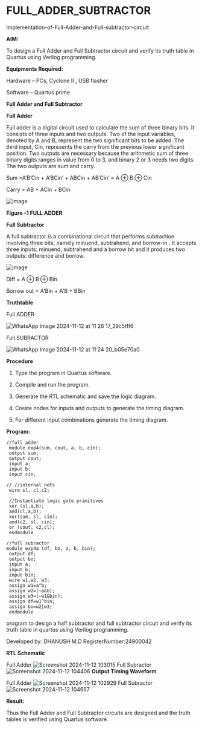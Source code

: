 # FULL_ADDER_SUBTRACTOR

Implementation-of-Full-Adder-and-Full-subtractor-circuit

**AIM:**

To design a Full Adder and Full Subtractor circuit and verify its truth table in Quartus using Verilog programming.

**Equipments Required:**

Hardware – PCs, Cyclone II , USB flasher

Software – Quartus prime

**Full Adder and Full Subtractor**

**Full Adder**

Full adder is a digital circuit used to calculate the sum of three binary bits. It consists of three inputs and two outputs. Two of the input variables, denoted by A and B, represent the two significant bits to be added. The third input, Cin, represents the carry from the previous lower significant position. Two outputs are necessary because the arithmetic sum of three binary digits ranges in value from 0 to 3, and binary 2 or 3 needs two digits. The two outputs are sum and carry.

Sum =A’B’Cin + A’BCin’ + ABCin + AB’Cin’ = A ⊕ B ⊕ Cin 

Carry = AB + ACin + BCin

![image](https://github.com/naavaneetha/FULL_ADDER_SUBTRACTOR/assets/154305477/0f30ba51-5ffb-4198-845f-18e054f675e7)

**Figure -1 FULL ADDER**

**Full Subtractor**

A full subtractor is a combinational circuit that performs subtraction involving three bits, namely minuend, subtrahend, and borrow-in . It accepts three inputs: minuend, subtrahend and a borrow bit and it produces two outputs: difference and borrow.

![image](https://github.com/naavaneetha/FULL_ADDER_SUBTRACTOR/assets/154305477/02b24f51-ab51-4304-9ad6-7b81ffc1ead5)

Diff = A ⊕ B ⊕ Bin 

Borrow out = A'Bin + A'B + BBin

**Truthtable**


Full ADDER

![WhatsApp Image 2024-11-12 at 11 26 17_29c5fff6](https://github.com/user-attachments/assets/f36d60bc-445e-435d-b269-241727ca0967)

Full SUBRACTOR

![WhatsApp Image 2024-11-12 at 11 24 20_b05e70a0](https://github.com/user-attachments/assets/e2a050d7-1e98-46a7-ae15-64f5a4ec525f)


**Procedure**

1.	Type the program in Quartus software.

2.	Compile and run the program.

3.	Generate the RTL schematic and save the logic diagram.

4.	Create nodes for inputs and outputs to generate the timing diagram.

5.	For different input combinations generate the timing diagram.

**Program:**
```
//full adder
 module exp4(sum, cout, a, b, cin);
 output sum;
 output cout; 
 input a;
 input b; 
 input cin;

// //internal nets
 wire sl, cl,c2;

 //Instantiate logic gate primitives
 xor (sl,a,b);
 and(cl,a,b); 
 xor(sum, sl, cin);
 and(c2, sl, cin); 
 or (cout, c2,cl); 
 endmodule
```
```
//full subractor
module exp4a (df, bo, a, b, bin);
 output df;
 output bo;
 input a;
 input b;
 input bin;
 wire w1,w2, w3; 
 assign w1=a^b;
 assign w2=(~a&b); 
 assign w3=(~w1&bin); 
 assign df=w1^bin;
 assign bo=w2|w3;
 endmodule
```


program to design a half subtractor and full subtractor circuit and verify its truth table in quartus using Verilog programming.

Developed by: DHANUSH M.D RegisterNumber:24900042

**RTL Schematic**


Full Adder
![Screenshot 2024-11-12 103015](https://github.com/user-attachments/assets/f2ee39a0-1d73-45e5-b29a-d2789aaa08db)
Full Subractor
![Screenshot 2024-11-12 104406](https://github.com/user-attachments/assets/50a589ae-7746-4e68-937d-7a9577c2f9c6)
**Output Timing Waveform**


Full Adder
![Screenshot 2024-11-12 102929](https://github.com/user-attachments/assets/09bbcfbe-744b-4096-83d2-6b6c87a30bb4)
Full Subractor
![Screenshot 2024-11-12 104657](https://github.com/user-attachments/assets/b5e829c8-a400-4353-b60b-4a0076c380f1)

**Result:**

Thus the Full Adder and Full Subtractor circuits are designed and the truth tables is verified using Quartus software.



